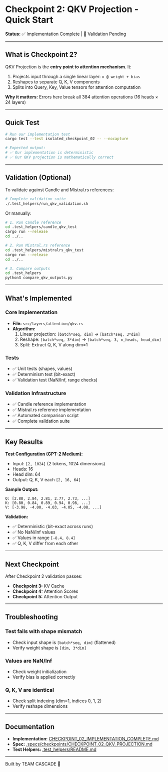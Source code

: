 # Checkpoint 2: QKV Projection - Quick Start

**Status:** ✅ Implementation Complete | 🚧 Validation Pending

---

## What is Checkpoint 2?

QKV Projection is the **entry point to attention mechanism**. It:
1. Projects input through a single linear layer: `x @ weight + bias`
2. Reshapes to separate Q, K, V components
3. Splits into Query, Key, Value tensors for attention computation

**Why it matters:** Errors here break all 384 attention operations (16 heads × 24 layers)

---

## Quick Test

```bash
# Run our implementation test
cargo test --test isolated_checkpoint_02 -- --nocapture

# Expected output:
# ✅ Our implementation is deterministic
# ✅ Our QKV projection is mathematically correct
```

---

## Validation (Optional)

To validate against Candle and Mistral.rs references:

```bash
# Complete validation suite
./.test_helpers/run_qkv_validation.sh
```

Or manually:

```bash
# 1. Run Candle reference
cd .test_helpers/candle_qkv_test
cargo run --release
cd ../..

# 2. Run Mistral.rs reference
cd .test_helpers/mistralrs_qkv_test
cargo run --release
cd ../..

# 3. Compare outputs
cd .test_helpers
python3 compare_qkv_outputs.py
```

---

## What's Implemented

### Core Implementation
- **File:** `src/layers/attention/qkv.rs`
- **Algorithm:**
  1. Linear projection: `[batch*seq, dim]` → `[batch*seq, 3*dim]`
  2. Reshape: `[batch*seq, 3*dim]` → `[batch*seq, 3, n_heads, head_dim]`
  3. Split: Extract Q, K, V along dim=1

### Tests
- ✅ Unit tests (shapes, values)
- ✅ Determinism test (bit-exact)
- ✅ Validation test (NaN/Inf, range checks)

### Validation Infrastructure
- ✅ Candle reference implementation
- ✅ Mistral.rs reference implementation
- ✅ Automated comparison script
- ✅ Complete validation suite

---

## Key Results

**Test Configuration (GPT-2 Medium):**
- Input: `[2, 1024]` (2 tokens, 1024 dimensions)
- Heads: 16
- Head dim: 64
- Output: Q, K, V each `[2, 16, 64]`

**Sample Output:**
```
Q: [2.88, 2.84, 2.81, 2.77, 2.73, ...]
K: [0.80, 0.84, 0.89, 0.94, 0.98, ...]
V: [-3.98, -4.00, -4.03, -4.05, -4.08, ...]
```

**Validation:**
- ✅ Deterministic (bit-exact across runs)
- ✅ No NaN/Inf values
- ✅ Values in range `[-8.4, 8.4]`
- ✅ Q, K, V differ from each other

---

## Next Checkpoint

After Checkpoint 2 validation passes:
- **Checkpoint 3:** KV Cache
- **Checkpoint 4:** Attention Scores
- **Checkpoint 5:** Attention Output

---

## Troubleshooting

### Test fails with shape mismatch
- Check input shape is `[batch*seq, dim]` (flattened)
- Verify weight shape is `[dim, 3*dim]`

### Values are NaN/Inf
- Check weight initialization
- Verify bias is applied correctly

### Q, K, V are identical
- Check split indexing (dim=1, indices 0, 1, 2)
- Verify reshape dimensions

---

## Documentation

- **Implementation:** [CHECKPOINT_02_IMPLEMENTATION_COMPLETE.md](CHECKPOINT_02_IMPLEMENTATION_COMPLETE.md)
- **Spec:** [.specs/checkpoints/CHECKPOINT_02_QKV_PROJECTION.md](.specs/checkpoints/CHECKPOINT_02_QKV_PROJECTION.md)
- **Test Helpers:** [.test_helpers/README.md](.test_helpers/README.md)

---

Built by TEAM CASCADE 🌊
